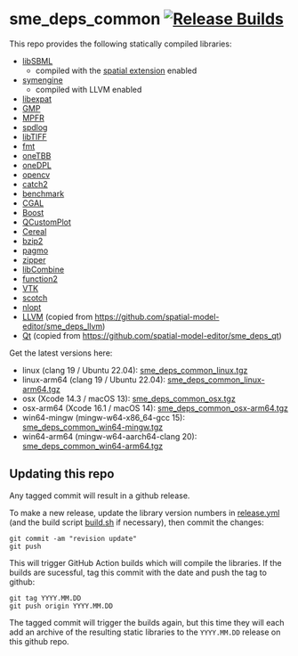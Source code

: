# sme_deps_common [![Release Builds](https://github.com/spatial-model-editor/sme_deps_common/workflows/Release%20Builds/badge.svg)](https://github.com/spatial-model-editor/sme_deps_common/actions?query=workflow)

This repo provides the following statically compiled libraries:

- [libSBML](https://github.com/sbmlteam/libsbml)
  - compiled with the [spatial extension](https://github.com/sbmlteam/sbml-specifications/blob/release/sbml-level-3/version-1/spatial/specification/sbml.level-3.version-1.spatial.version-1.release-1.pdf) enabled
- [symengine](https://github.com/symengine/symengine)
  - compiled with LLVM enabled
- [libexpat](https://libexpat.github.io/)
- [GMP](https://gmplib.org)
- [MPFR](https://www.mpfr.org)
- [spdlog](https://github.com/gabime/spdlog)
- [libTIFF](http://www.libtiff.org/)
- [fmt](https://fmt.dev/)
- [oneTBB](https://github.com/oneapi-src/oneTBB)
- [oneDPL](https://github.com/oneapi-src/oneDPL)
- [opencv](https://github.com/opencv/opencv)
- [catch2](https://github.com/catchorg/Catch2)
- [benchmark](https://github.com/google/benchmark)
- [CGAL](https://github.com/CGAL/cgal)
- [Boost](https://www.boost.org/)
- [QCustomPlot](https://www.qcustomplot.com)
- [Cereal](https://github.com/USCiLab/cereal)
- [bzip2](https://www.sourceware.org/bzip2/)
- [pagmo](https://github.com/esa/pagmo2)
- [zipper](https://github.com/fbergmann/zipper)
- [libCombine](https://github.com/sbmlteam/libCombine)
- [function2](https://github.com/Naios/function2)
- [VTK](https://gitlab.kitware.com/vtk/vtk)
- [scotch](https://gitlab.inria.fr/scotch/scotch)
- [nlopt](https://github.com/stevengj/nlopt)
- [LLVM](https://llvm.org/) (copied from <https://github.com/spatial-model-editor/sme_deps_llvm>)
- [Qt](https://doc.qt.io/) (copied from <https://github.com/spatial-model-editor/sme_deps_qt>)

Get the latest versions here:

- linux (clang 19 / Ubuntu 22.04): [sme_deps_common_linux.tgz](https://github.com/spatial-model-editor/sme_deps_common/releases/latest/download/sme_deps_common_linux.tgz)
- linux-arm64 (clang 19 / Ubuntu 22.04): [sme_deps_common_linux-arm64.tgz](https://github.com/spatial-model-editor/sme_deps_common/releases/latest/download/sme_deps_common_linux-arm64.tgz)
- osx (Xcode 14.3 / macOS 13): [sme_deps_common_osx.tgz](https://github.com/spatial-model-editor/sme_deps_common/releases/latest/download/sme_deps_common_osx.tgz)
- osx-arm64 (Xcode 16.1 / macOS 14): [sme_deps_common_osx-arm64.tgz](https://github.com/spatial-model-editor/sme_deps_common/releases/latest/download/sme_deps_common_osx-arm64.tgz)
- win64-mingw (mingw-w64-x86_64-gcc 15): [sme_deps_common_win64-mingw.tgz](https://github.com/spatial-model-editor/sme_deps_common/releases/latest/download/sme_deps_common_win64-mingw.tgz)
- win64-arm64 (mingw-w64-aarch64-clang 20): [sme_deps_common_win64-arm64.tgz](https://github.com/spatial-model-editor/sme_deps_common/releases/latest/download/sme_deps_common_win64-arm64.tgz)


## Updating this repo

Any tagged commit will result in a github release.

To make a new release, update the library version numbers in [release.yml](https://github.com/spatial-model-editor/sme_deps_common/blob/main/.github/workflows/release.yml#L6) (and the build script [build.sh](https://github.com/spatial-model-editor/sme_deps_common/blob/main/build.sh) if necessary), then commit the changes:

```
git commit -am "revision update"
git push
```

This will trigger GitHub Action builds which will compile the libraries. If the builds are sucessful, tag this commit with the date and push the tag to github:

```
git tag YYYY.MM.DD
git push origin YYYY.MM.DD
```

The tagged commit will trigger the builds again, but this time they will each add an archive of the resulting static libraries to the `YYYY.MM.DD` release on this github repo.

